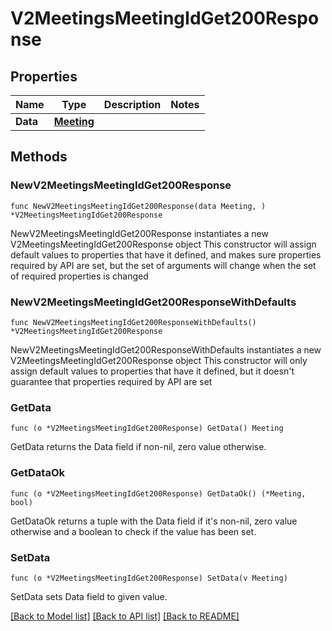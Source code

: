 # V2MeetingsMeetingIdGet200Response

## Properties

Name | Type | Description | Notes
------------ | ------------- | ------------- | -------------
**Data** | [**Meeting**](Meeting.md) |  | 

## Methods

### NewV2MeetingsMeetingIdGet200Response

`func NewV2MeetingsMeetingIdGet200Response(data Meeting, ) *V2MeetingsMeetingIdGet200Response`

NewV2MeetingsMeetingIdGet200Response instantiates a new V2MeetingsMeetingIdGet200Response object
This constructor will assign default values to properties that have it defined,
and makes sure properties required by API are set, but the set of arguments
will change when the set of required properties is changed

### NewV2MeetingsMeetingIdGet200ResponseWithDefaults

`func NewV2MeetingsMeetingIdGet200ResponseWithDefaults() *V2MeetingsMeetingIdGet200Response`

NewV2MeetingsMeetingIdGet200ResponseWithDefaults instantiates a new V2MeetingsMeetingIdGet200Response object
This constructor will only assign default values to properties that have it defined,
but it doesn't guarantee that properties required by API are set

### GetData

`func (o *V2MeetingsMeetingIdGet200Response) GetData() Meeting`

GetData returns the Data field if non-nil, zero value otherwise.

### GetDataOk

`func (o *V2MeetingsMeetingIdGet200Response) GetDataOk() (*Meeting, bool)`

GetDataOk returns a tuple with the Data field if it's non-nil, zero value otherwise
and a boolean to check if the value has been set.

### SetData

`func (o *V2MeetingsMeetingIdGet200Response) SetData(v Meeting)`

SetData sets Data field to given value.



[[Back to Model list]](../README.md#documentation-for-models) [[Back to API list]](../README.md#documentation-for-api-endpoints) [[Back to README]](../README.md)



